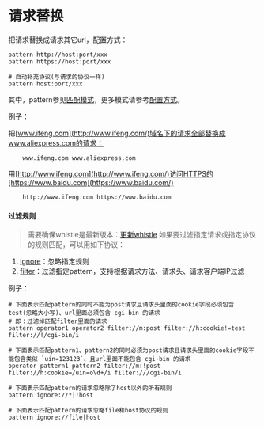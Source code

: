 # 请求替换

把请求替换成请求其它url，配置方式：

	pattern http://host:port/xxx
	pattern https://host:port/xxx

	# 自动补充协议(与请求的协议一样)
	pattern host:port/xxx

其中，pattern参见[匹配模式](../../pattern.html)，更多模式请参考[配置方式](../../mode.html)。

例子：

把[www.ifeng.com](http://www.ifeng.com/)域名下的请求全部替换成www.aliexpress.com的请求：

		www.ifeng.com www.aliexpress.com

用[http://www.ifeng.com](http://www.ifeng.com/)访问HTTPS的[https://www.baidu.com](https://www.baidu.com/)

		http://www.ifeng.com https://www.baidu.com

#### 过滤规则
> 需要确保whistle是最新版本：[更新whistle](../../update.html)
如果要过滤指定请求或指定协议的规则匹配，可以用如下协议：
1. [ignore](../ignore.html)：忽略指定规则
2. [filter](../filter.html)：过滤指定pattern，支持根据请求方法、请求头、请求客户端IP过滤

例子：

```
# 下面表示匹配pattern的同时不能为post请求且请求头里面的cookie字段必须包含test(忽略大小写)、url里面必须包含 cgi-bin 的请求
# 即：过滤掉匹配filter里面的请求
pattern operator1 operator2 filter://m:post filter://h:cookie!=test filter://!/cgi-bin/i

# 下面表示匹配pattern1、pattern2的同时必须为post请求且请求头里面的cookie字段不能包含类似 `uin=123123`、且url里面不能包含 cgi-bin 的请求
operator pattern1 pattern2 filter://m:!post filter://h:cookie=/uin=o\d+/i filter:///cgi-bin/i

# 下面表示匹配pattern的请求忽略除了host以外的所有规则
pattern ignore://*|!host

# 下面表示匹配pattern的请求忽略file和host协议的规则
pattern ignore://file|host
```
